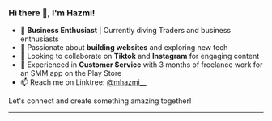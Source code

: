
### Hi there 👋, I'm Hazmi!

- 💼 **Business Enthusiast** | Currently diving Traders and business enthusiasts
- 🌱 Passionate about **building websites** and exploring new tech
- 🎥 Looking to collaborate on **Tiktok** and **Instagram** for engaging content
- 🤝 Experienced in **Customer Service** with 3 months of freelance work for an SMM app on the Play Store
- 📫 Reach me on Linktree: [@mhazmi__](https://linktr.ee/Mhazmi)

Let's connect and create something amazing together!

---

